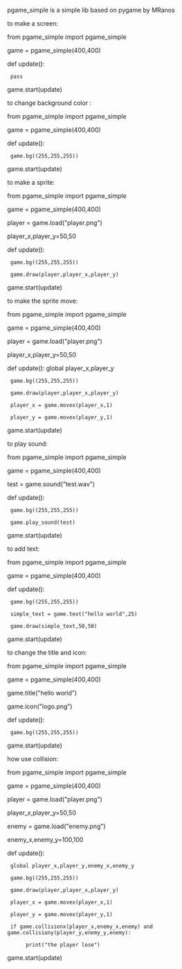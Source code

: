 pgame_simple is a simple lib based on pygame
by MRanos





to make a screen:

from pgame_simple import pgame_simple

game = pgame_simple(400,400)

def update():

     pass
	 
game.start(update)





to change background color :

from pgame_simple import pgame_simple

game = pgame_simple(400,400)


def update():
     
	 game.bg((255,255,255))
	 
	 
	 

game.start(update)






to make a sprite:

from pgame_simple import pgame_simple

game = pgame_simple(400,400)

player = game.load("player.png")

player_x,player_y=50,50

def update():
     
	 game.bg((255,255,255))
	 
	 game.draw(player,player_x,player_y)
	 
	 

game.start(update)





to make the sprite move:

from pgame_simple import pgame_simple

game = pgame_simple(400,400)

player = game.load("player.png")

player_x,player_y=50,50

def update():
     global player_x,player_y
	 
	 game.bg((255,255,255))
	 
	 game.draw(player,player_x,player_y)
	 
	 player_x = game.movex(player_x,1)
	 
	 player_y = game.movex(player_y,1)
	 
	 
	 
	 

game.start(update)





to play sound:


from pgame_simple import pgame_simple

game = pgame_simple(400,400)

test = game.sound("test.wav")

def update():

	 game.bg((255,255,255))
	 
	 game.play_sound(test)
	 
	 
	 

game.start(update)


to add text:

from pgame_simple import pgame_simple

game = pgame_simple(400,400)


def update():

	 game.bg((255,255,255))
	 
	 simple_text = game.text("hello world",25)
	 
	 game.draw(simple_text,50,50)
	 
	 
	 

game.start(update)





to change the title and icon:



from pgame_simple import pgame_simple

game = pgame_simple(400,400)

game.title("hello world")

game.icon("logo.png")



def update():

	 game.bg((255,255,255))
	 
	 
	 
	 

game.start(update)






how use collision:



from pgame_simple import pgame_simple

game = pgame_simple(400,400)

player = game.load("player.png")

player_x,player_y=50,50

enemy = game.load("enemy.png")

enemy_x,enemy_y=100,100

def update():

     global player_x,player_y,enemy_x,enemy_y
	 
	 game.bg((255,255,255))
	 
	 game.draw(player,player_x,player_y)
	 
	 player_x = game.movex(player_x,1)
	 
	 player_y = game.movex(player_y,1)
	 
	 if game.collisionx(player_x,enemy_x,enemy) and game.collisiony(player_y,enemy_y,enemy):
	 
	      print("the player lose")
	 
	 
	 
	 

game.start(update)